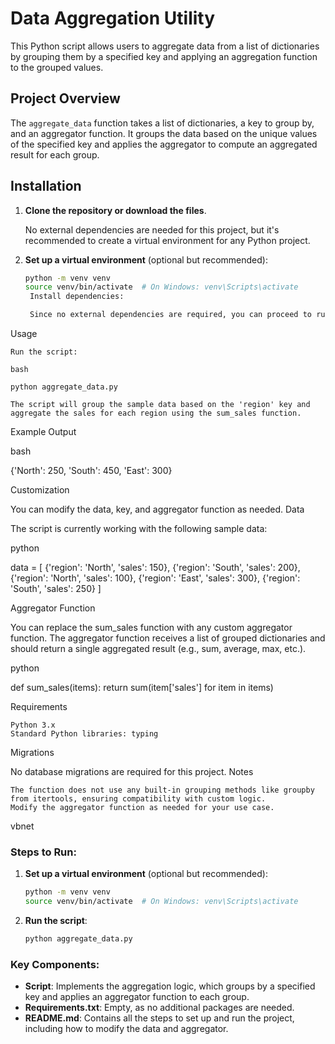 # Data Aggregation Utility

This Python script allows users to aggregate data from a list of dictionaries by grouping them by a specified key and applying an aggregation function to the grouped values.

## Project Overview

The `aggregate_data` function takes a list of dictionaries, a key to group by, and an aggregator function. It groups the data based on the unique values of the specified key and applies the aggregator to compute an aggregated result for each group.

## Installation

1. **Clone the repository or download the files**.
   
   No external dependencies are needed for this project, but it's recommended to create a virtual environment for any Python project.

2. **Set up a virtual environment** (optional but recommended):
   
   ```bash
   python -m venv venv
   source venv/bin/activate  # On Windows: venv\Scripts\activate
    Install dependencies:

    Since no external dependencies are required, you can proceed to run the script directly after activating the virtual environment.

Usage

    Run the script:

    bash

    python aggregate_data.py

    The script will group the sample data based on the 'region' key and aggregate the sales for each region using the sum_sales function.

Example Output

bash

{'North': 250, 'South': 450, 'East': 300}

Customization

You can modify the data, key, and aggregator function as needed.
Data

The script is currently working with the following sample data:

python

data = [
    {'region': 'North', 'sales': 150},
    {'region': 'South', 'sales': 200},
    {'region': 'North', 'sales': 100},
    {'region': 'East', 'sales': 300},
    {'region': 'South', 'sales': 250}
]

Aggregator Function

You can replace the sum_sales function with any custom aggregator function. The aggregator function receives a list of grouped dictionaries and should return a single aggregated result (e.g., sum, average, max, etc.).

python

def sum_sales(items):
    return sum(item['sales'] for item in items)

Requirements

    Python 3.x
    Standard Python libraries: typing

Migrations

No database migrations are required for this project.
Notes

    The function does not use any built-in grouping methods like groupby from itertools, ensuring compatibility with custom logic.
    Modify the aggregator function as needed for your use case.

vbnet



### Steps to Run:

1. **Set up a virtual environment** (optional but recommended):
    ```bash
    python -m venv venv
    source venv/bin/activate  # On Windows: venv\Scripts\activate
    ```

2. **Run the script**:
    ```bash
    python aggregate_data.py
    ```

### Key Components:

- **Script**: Implements the aggregation logic, which groups by a specified key and applies an aggregator function to each group.
- **Requirements.txt**: Empty, as no additional packages are needed.
- **README.md**: Contains all the steps to set up and run the project, including how to modify the data and aggregator.
